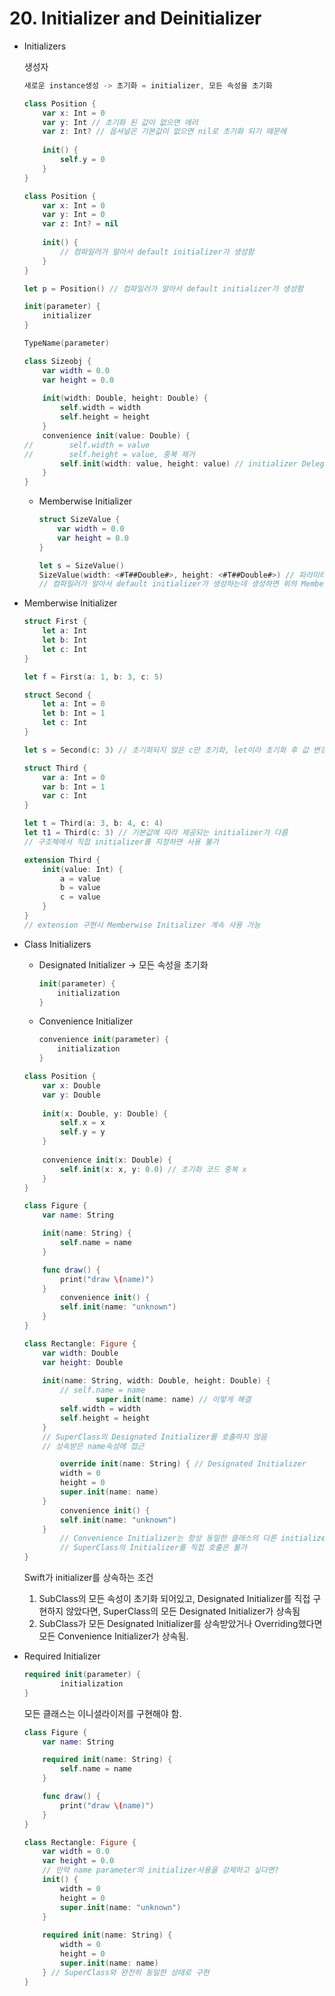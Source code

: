 # 20. Initializer and Deinitializer

- Initializers

    생성자

    ```swift
    새로운 instance생성 -> 초기화 = initializer, 모든 속성을 초기화
    ```

    ```swift
    class Position {
        var x: Int = 0
        var y: Int // 초기화 된 값이 없으면 에러
        var z: Int? // 옵셔널은 기본값이 없으면 nil로 초기화 되기 때문에
        
        init() {
            self.y = 0
        }
    }
    ```

    ```swift
    class Position {
        var x: Int = 0
        var y: Int = 0
        var z: Int? = nil
        
        init() {
            // 컴파일러가 알아서 default initializer가 생성함
        }
    }

    let p = Position() // 컴파일러가 알아서 default initializer가 생성함
    ```

    ```swift
    init(parameter) {
        initializer
    }

    TypeName(parameter)
    ```

    ```swift
    class Sizeobj {
        var width = 0.0
        var height = 0.0
        
        init(width: Double, height: Double) {
            self.width = width
            self.height = height
        }
        convenience init(value: Double) {
    //        self.width = value
    //        self.height = value, 중복 제거
            self.init(width: value, height: value) // initializer Delegation
        }
    }
    ```

    - Memberwise Initializer

        ```swift
        struct SizeValue {
            var width = 0.0
            var height = 0.0
        }

        let s = SizeValue()
        SizeValue(width: <#T##Double#>, height: <#T##Double#>) // 파라미터 이름도 속성과 동일, 개수도 파라미터 수랑 동일
        // 컴파일러가 알아서 default initializer가 생성하는데 생성하면 위의 Memberwise Initializer사용 불가
        ```

- Memberwise Initializer

    ```swift
    struct First {
        let a: Int
        let b: Int
        let c: Int
    }

    let f = First(a: 1, b: 3, c: 5)

    struct Second {
        let a: Int = 0
        let b: Int = 1
        let c: Int
    }

    let s = Second(c: 3) // 초기화되지 않은 c만 초기화, let이라 초기화 후 값 변경 x

    struct Third {
        var a: Int = 0
        var b: Int = 1
        var c: Int
    }

    let t = Third(a: 3, b: 4, c: 4)
    let t1 = Third(c: 3) // 기본값에 따라 제공되는 initializer가 다름
    // 구조체에서 직접 initializer를 지정하면 사용 불가

    extension Third {
        init(value: Int) {
            a = value
            b = value
            c = value
        }
    }
    // extension 구현시 Memberwise Initializer 계속 사용 가능
    ```

- Class Initializers
    - Designated Initializer → 모든 속성을 초기화

        ```swift
        init(parameter) {
            initialization
        }
        ```

    - Convenience Initializer

        ```swift
        convenience init(parameter) {
            initialization
        }
        ```

    ```swift
    class Position {
        var x: Double
        var y: Double
        
        init(x: Double, y: Double) {
            self.x = x
            self.y = y
        }
        
        convenience init(x: Double) {
            self.init(x: x, y: 0.0) // 초기화 코드 중복 x
        }
    }
    ```

    ```swift
    class Figure {
        var name: String

        init(name: String) {
            self.name = name
        }

        func draw() {
            print("draw \(name)")
        }
            convenience init() {
            self.init(name: "unknown")
        }
    }

    class Rectangle: Figure {
        var width: Double
        var height: Double
        
        init(name: String, width: Double, height: Double) {
            // self.name = name
                    super.init(name: name) // 이렇게 해결
            self.width = width
            self.height = height
        }
        // SuperClass의 Designated Initializer를 호출하지 않음
        // 상속받은 name속성에 접근

            override init(name: String) { // Designated Initializer
            width = 0
            height = 0
            super.init(name: name)
        }
            convenience init() {
            self.init(name: "unknown")
        }
            // Convenience Initializer는 항상 동일한 클래스의 다른 initializer를 호출
            // SuperClass의 Initializer를 직접 호출은 불가
    }
    ```

    Swift가 initializer를 상속하는 조건

    1.  SubClass의 모든 속성이 초기화 되어있고, Designated Initializer를 직접 구현하지 않았다면, SuperClass의 모든 Designated Initializer가 상속됨
    2. SubClass가 모든 Designated Initializer를 상속받았거나 Overriding했다면 모든 Convenience Initializer가 상속됨.
- Required Initializer

    ```swift
    required init(parameter) {
            initialization
    }
    ```

    모든 클래스는 이니셜라이저를 구현해야 함.

    ```swift
    class Figure {
        var name: String

        required init(name: String) {
            self.name = name
        }

        func draw() {
            print("draw \(name)")
        }
    }

    class Rectangle: Figure {
        var width = 0.0
        var height = 0.0
        // 만약 name parameter의 initializer사용을 강제하고 싶다면?
        init() {
            width = 0
            height = 0
            super.init(name: "unknown")
        }
        
        required init(name: String) {
            width = 0
            height = 0
            super.init(name: name)
        } // SuperClass와 완전히 동일한 상태로 구현
    }
    ```